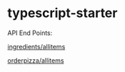 # typescript-starter

API End Points:

[ingredients/allitems](https://pizzeira-api.onrender.com/ingredients/allitems)

[orderpizza/allitems](https://pizzeira-api.onrender.com/orderpizza/allitems)
